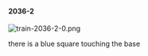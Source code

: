 #### 2036-2
![train-2036-2-0.png](https://github.com/lil-lab/nlvr/raw/master/nlvr/train/images/2/train-2036-2-0.png "train-2036-2-0.png")

there is a blue square touching the base